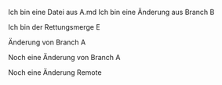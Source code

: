 Ich bin eine Datei aus A.md
Ich bin eine Änderung aus Branch B

Ich bin der Rettungsmerge E

Änderung von Branch A

Noch eine Änderung von Branch A



Noch eine Änderung Remote

